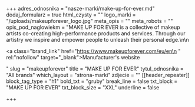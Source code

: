+++
adres_odnosnika = "nasze-marki/make-up-for-ever.md"
dodaj_formularz = true
html_czysty = ""
logo_marki = "/uploads/makeupforever_logo.jpg"
meta_opis = ""
meta_robots = ""
opis_pod_naglowiekm = "MAKE UP FOR EVER is a collective of makeup artists co-creating high-performance products and services. Through our artistry we inspire and empower people to unleash their personal edge.\n\n    <p><a class=\"brand_link\" href=\"https://www.makeupforever.com/eu/en\n    \" rel:\"nofollow\" target=\"_blank\">Manufacturer's website</a></p>"
slug = "makeupforever"
title = "MAKE UP FOR EVER"
tytul_odnosnika = "All brands"
which_layout = "strona-marki"
zdjecie = ""
[[header_repeater]]
block_tag_type = "h1"
bold_txt = "gruby"
break_line = false
txt_block = "MAKE UP FOR EVER"
txt_block_size = "XXL"
underline = false

+++
